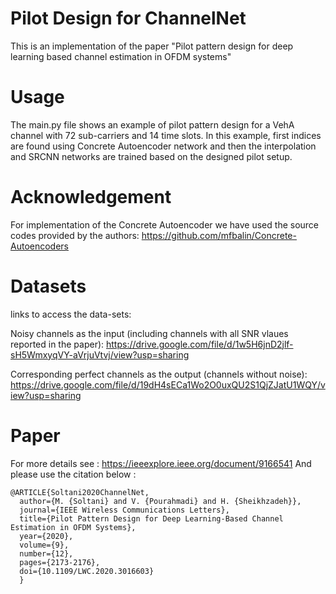 # Pilot Design for ChannelNet 

This is an implementation of the paper "Pilot pattern design for deep learning based channel estimation in OFDM systems"

# Usage 

The main.py file shows an example of pilot pattern design for a VehA channel with 72 sub-carriers and 14 time slots. 
In this example, first indices are found using Concrete Autoencoder network and then the interpolation and SRCNN networks are trained based on the designed pilot setup. 

# Acknowledgement 
For implementation of the Concrete Autoencoder we have used the source codes provided by the authors: https://github.com/mfbalin/Concrete-Autoencoders

# Datasets 

links to access the data-sets:

Noisy channels as the input (including channels with all SNR vlaues reported in the paper):
https://drive.google.com/file/d/1w5H6jnD2jlf-sH5WmxyqVY-aVrjuVtvj/view?usp=sharing

Corresponding perfect channels as the output (channels without noise):
https://drive.google.com/file/d/19dH4sECa1Wo2O0uxQU2S1QjZJatU1WQY/view?usp=sharing



# Paper 
For more details see : https://ieeexplore.ieee.org/document/9166541
And please use the citation below : 

```
@ARTICLE{Soltani2020ChannelNet,
  author={M. {Soltani} and V. {Pourahmadi} and H. {Sheikhzadeh}},
  journal={IEEE Wireless Communications Letters}, 
  title={Pilot Pattern Design for Deep Learning-Based Channel Estimation in OFDM Systems}, 
  year={2020},
  volume={9},
  number={12},
  pages={2173-2176},
  doi={10.1109/LWC.2020.3016603}
  }
```




